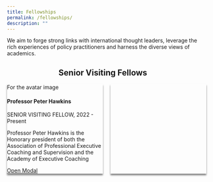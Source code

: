 ```yaml
---
title: Fellowships
permalink: /fellowships/
description: ""
---
```

<style>

	.header-fellows-middle {
		text-align:center;
	
	
	}

	.grid-container {
		display: grid; 
		grid-template-columns: 50% 50%;
		grid-gap: 20px
	
	}
	
	.fellow-card {
		box-shadow: 0px 4px 4px 0px grey;
		
	
	
	}

</style>


<p>We aim to forge strong links with international thought leaders, leverage the rich experiences of policy practitioners and harness the diverse views of academics.</p>


<h2 class="header-fellows-middle">Senior Visiting Fellows</h2>

<div class="grid-container">
	<div class="fellow-card">
		<div>For the avatar image</div>
		<div class="fellowship-text">
			<div><h4>Professor Peter Hawkins</h4></div>
				<div><p>SENIOR VISITING FELLOW, 2022 - Present</p></div>
						<div><p>Professor Peter Hawkins is the Honorary president of both the Association of Professional Executive Coaching and Supervision and the Academy of Executive Coaching</p></div>
								<div><a href="#open-modal">Open Modal</a></div>
										<!-- Below is the modal (popup)-->
							
</div>
	</div>
	<div class="fellow-card"></div>


</div>

